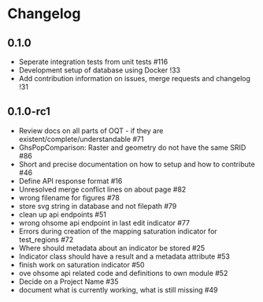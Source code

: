 # Changelog

## 0.1.0

- Seperate integration tests from unit tests #116
- Development setup of database using Docker !33
- Add contribution information on issues, merge requests and changelog !31

## 0.1.0-rc1

- Review docs on all parts of OQT - if they are existent/complete/understandable #71
- GhsPopComparison: Raster and geometry do not have the same SRID #86
- Short and precise documentation on how to setup and how to contribute #46
- Define API response format #16
- Unresolved merge conflict lines on about page #82
- wrong filename for figures #78
- store svg string in database and not filepath #79
- clean up api endpoints #51
- wrong ohsome api endpoint in last edit indicator #77
- Errors during creation of the mapping saturation indicator for test_regions #72
- Where should metadata about an indicator be stored #25
- Indicator class should have a result and a metadata attribute #53
- finish work on saturation indicator #50
- ove ohsome api related code and definitions to own module #52
- Decide on a Project Name #35
- document what is currently working, what is still missing #49
